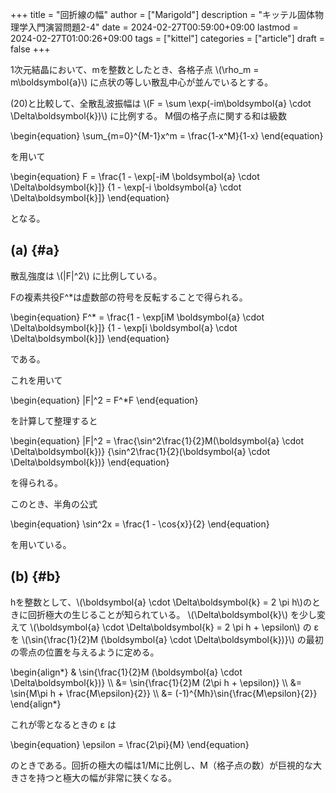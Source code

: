 +++
title = "回折線の幅"
author = ["Marigold"]
description = "キッテル固体物理学入門演習問題2-4"
date = 2024-02-27T00:59:00+09:00
lastmod = 2024-02-27T01:00:26+09:00
tags = ["kittel"]
categories = ["article"]
draft = false
+++

1次元結晶において、mを整数としたとき、各格子点 \\(\rho\_m = m\boldsymbol{a}\\) に点状の等しい散乱中心が並んでいるとする。

<!--more-->

(20)と比較して、全散乱波振幅は
\\(F = \sum \exp(-im\boldsymbol{a} \cdot \Delta\boldsymbol{k})\\) に比例する。
M個の格子点に関する和は級数

\begin{equation}
\sum\_{m=0}^{M-1}x^m = \frac{1-x^M}{1-x}
\end{equation}

を用いて

\begin{equation}
F = \frac{1 - \exp[-iM \boldsymbol{a} \cdot \Delta\boldsymbol{k}]}
     {1 - \exp[-i \boldsymbol{a} \cdot \Delta\boldsymbol{k}]}
\end{equation}

となる。


## (a) {#a}

散乱強度は \\(|F|^2\\) に比例している。

Fの複素共役F^\*は虚数部の符号を反転することで得られる。

\begin{equation}
F^\* = \frac{1 - \exp[iM \boldsymbol{a} \cdot \Delta\boldsymbol{k}]}
     {1 - \exp[i \boldsymbol{a} \cdot \Delta\boldsymbol{k}]}
\end{equation}

である。

これを用いて

\begin{equation}
|F|^2 = F^\*F
\end{equation}

を計算して整理すると

\begin{equation}
|F|^2 = \frac{\sin^2\frac{1}{2}M(\boldsymbol{a} \cdot \Delta\boldsymbol{k})}
             {\sin^2\frac{1}{2}(\boldsymbol{a} \cdot \Delta\boldsymbol{k})}
\end{equation}

を得られる。

このとき、半角の公式

\begin{equation}
\sin^2x = \frac{1 - \cos{x}}{2}
\end{equation}

を用いている。


## (b) {#b}

hを整数として、\\(\boldsymbol{a} \cdot \Delta\boldsymbol{k} = 2 \pi h\\)のときに回折極大の生じることが知られている。 \\(\Delta\boldsymbol{k}\\) を少し変えて
\\(\boldsymbol{a} \cdot \Delta\boldsymbol{k} = 2 \pi h + \epsilon\\) の &epsilon; を
\\(\sin{\frac{1}{2}M (\boldsymbol{a} \cdot \Delta\boldsymbol{k})}\\) の最初の零点の位置を与えるように定める。

\begin{align\*}
& \sin{\frac{1}{2}M (\boldsymbol{a} \cdot \Delta\boldsymbol{k})} \\\\
&= \sin{\frac{1}{2}M (2\pi h + \epsilon)} \\\\
&= \sin{M\pi h + \frac{M\epsilon}{2}} \\\\
&= (-1)^{Mh}\sin{\frac{M\epsilon}{2}}
\end{align\*}

これが零となるときの &epsilon; は

\begin{equation}
\epsilon = \frac{2\pi}{M}
\end{equation}

のときである。回折の極大の幅は1/Mに比例し、M（格子点の数）が巨視的な大きさを持つと極大の幅が非常に狭くなる。
